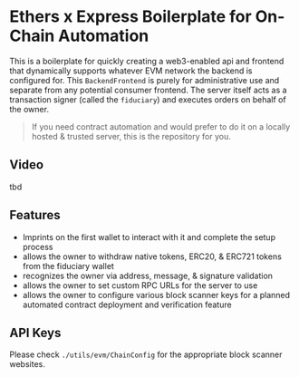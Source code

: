 # Ethers x Express Boilerplate for On-Chain Automation

This is a boilerplate for quickly creating a web3-enabled api and frontend that dynamically supports whatever EVM network the backend is configured for. This `BackendFrontend` is purely for administrative use and separate from any potential consumer frontend. The server itself acts as a transaction signer (called the `fiduciary`) and executes orders on behalf of the owner.

> If you need contract automation and would prefer to do it on a locally hosted & trusted server, this is the repository for you.

## Video

tbd

## Features

- Imprints on the first wallet to interact with it and complete the setup process
- allows the owner to withdraw native tokens, ERC20, & ERC721 tokens from the fiduciary wallet
- recognizes the owner via address, message, & signature validation
- allows the owner to set custom RPC URLs for the server to use
- allows the owner to configure various block scanner keys for a planned automated contract deployment and verification feature

## API Keys

Please check `./utils/evm/ChainConfig` for the appropriate block scanner websites.
